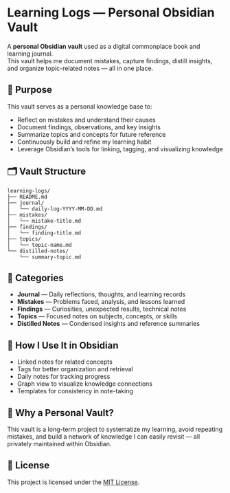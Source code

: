# Learning Logs — Personal Obsidian Vault

A **personal Obsidian vault** used as a digital commonplace book and learning journal.  
This vault helps me document mistakes, capture findings, distill insights, and organize topic-related notes — all in one place.

## 🎯 Purpose

This vault serves as a personal knowledge base to:
- Reflect on mistakes and understand their causes
- Document findings, observations, and key insights
- Summarize topics and concepts for future reference
- Continuously build and refine my learning habit  
- Leverage Obsidian’s tools for linking, tagging, and visualizing knowledge

## 🗂️ Vault Structure

```
learning-logs/ 
├── README.md 
├── journal/ 
│   └── daily-log-YYYY-MM-DD.md
├── mistakes/
│   └── mistake-title.md
├── findings/ 
│   └── finding-title.md 
├── topics/ 
│   └── topic-name.md 
└── distilled-notes/ 
    └── summary-topic.md
```
## 📝 Categories

- **Journal** — Daily reflections, thoughts, and learning records
- **Mistakes** — Problems faced, analysis, and lessons learned
- **Findings** — Curiosities, unexpected results, technical notes
- **Topics** — Focused notes on subjects, concepts, or skills
- **Distilled Notes** — Condensed insights and reference summaries

## 🧩 How I Use It in Obsidian

- Linked notes for related concepts  
- Tags for better organization and retrieval  
- Daily notes for tracking progress  
- Graph view to visualize knowledge connections  
- Templates for consistency in note-taking  

## 📖 Why a Personal Vault?

This vault is a long-term project to systematize my learning, avoid repeating mistakes, and build a network of knowledge I can easily revisit — all privately maintained within Obsidian.

## 📜 License

This project is licensed under the [MIT License](LICENSE).
